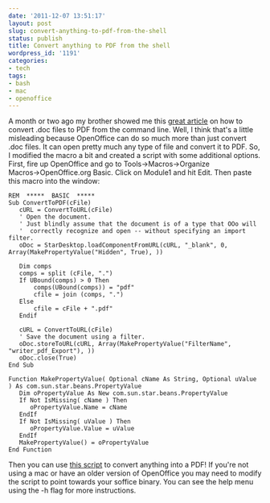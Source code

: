 ```yaml
---
date: '2011-12-07 13:51:17'
layout: post
slug: convert-anything-to-pdf-from-the-shell
status: publish
title: Convert anything to PDF from the shell
wordpress_id: '1191'
categories:
- tech
tags:
- bash
- mac
- openoffice
---
```


A month or two ago my brother showed me this [great article](http://www.togaware.com/linux/survivor/Convert_MS_Word.html) on how to convert .doc files to PDF from the command line. Well, I think that's a little misleading because OpenOffice can do so much more than just convert .doc files. It can open pretty much any type of file and convert it to PDF. So, I modified the macro a bit and created a script with some additional options. First, fire up OpenOffice and go to Tools→Macros→Organize Macros→OpenOffice.org Basic. Click on Module1 and hit Edit. Then paste this macro into the window:

```
REM  *****  BASIC  *****
Sub ConvertToPDF(cFile)
   cURL = ConvertToURL(cFile)
   ' Open the document.
   ' Just blindly assume that the document is of a type that OOo will
   '  correctly recognize and open -- without specifying an import filter.
   oDoc = StarDesktop.loadComponentFromURL(cURL, "_blank", 0, Array(MakePropertyValue("Hidden", True), ))

   Dim comps
   comps = split (cFile, ".")
   If UBound(comps) > 0 Then
       comps(UBound(comps)) = "pdf"
       cfile = join (comps, ".")
   Else
       cfile = cFile + ".pdf"
   Endif

   cURL = ConvertToURL(cFile)
   ' Save the document using a filter.
   oDoc.storeToURL(cURL, Array(MakePropertyValue("FilterName", "writer_pdf_Export"), ))
   oDoc.close(True)
End Sub

Function MakePropertyValue( Optional cName As String, Optional uValue ) As com.sun.star.beans.PropertyValue
   Dim oPropertyValue As New com.sun.star.beans.PropertyValue
   If Not IsMissing( cName ) Then
      oPropertyValue.Name = cName
   EndIf
   If Not IsMissing( uValue ) Then
      oPropertyValue.Value = uValue
   EndIf
   MakePropertyValue() = oPropertyValue
End Function
```

Then you can use [this script](https://github.com/connermcd/pdf) to convert anything into a PDF! If you're not using a mac or have an older version of OpenOffice you may need to modify the script to point towards your soffice binary. You can see the help menu using the -h flag for more instructions.
